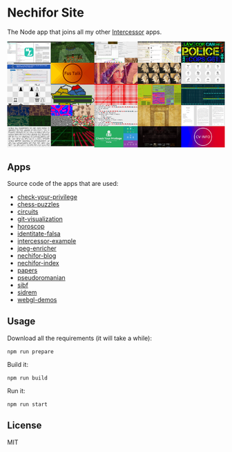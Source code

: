 # Nechifor Site

The Node app that joins all my other [Intercessor][ic] apps.

![cover image](screenshot.png)

## Apps

Source code of the apps that are used:

* [check-your-privilege](https://github.com/paul-nechifor/check-your-privilege)
* [chess-puzzles](https://github.com/paul-nechifor/chess-puzzles)
* [circuits](https://github.com/paul-nechifor/circuits)
* [git-visualization](https://github.com/paul-nechifor/git-visualization)
* [horoscop](https://github.com/paul-nechifor/horoscop)
* [identitate-falsa](https://github.com/paul-nechifor/identitate-falsa)
* [intercessor-example](https://github.com/paul-nechifor/intercessor-example)
* [jpeg-enricher](https://github.com/paul-nechifor/jpeg-enricher)
* [nechifor-blog](https://github.com/paul-nechifor/nechifor-blog)
* [nechifor-index](https://github.com/paul-nechifor/nechifor-index)
* [papers](https://github.com/paul-nechifor/papers)
* [pseudoromanian](https://github.com/paul-nechifor/pseudoromanian)
* [sibf](https://github.com/paul-nechifor/sibf)
* [sidrem](https://github.com/paul-nechifor/sidrem)
* [webgl-demos](https://github.com/paul-nechifor/webgl-demos)

## Usage

Download all the requirements (it will take a while):

    npm run prepare

Build it:

    npm run build

Run it:

    npm run start

## License

MIT

[ic]: https://github.com/paul-nechifor/intercessor
